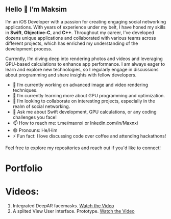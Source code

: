 ## Hello 👋 I’m Maksim

I’m an iOS Developer with a passion for creating engaging social networking applications. With years of experience under my belt, I have honed my skills in **Swift**, **Objective-C**, and **C++**. Throughout my career, I’ve developed dozens unique applications and collaborated with various teams across different projects, which has enriched my understanding of the development process.

Currently, I’m diving deep into rendering photos and videos and leveraging GPU-based calculations to enhance app performance. I am always eager to learn and explore new technologies, so I regularly engage in discussions about programming and share insights with fellow developers.

- 🔭 I’m currently working on advanced image and video rendering techniques.
- 🌱 I’m currently learning more about GPU programming and optimization.
- 👯 I’m looking to collaborate on interesting projects, especially in the realm of social networking.
- 💬 Ask me about Swift development, GPU calculations, or any coding challenges you face!
- 📫 How to reach me: t.me/maxnxi or lnkedin.com/in/Maxnxi
- 😄 Pronouns: He/Him
- ⚡ Fun fact: I love discussing code over coffee and attending hackathons!

Feel free to explore my repositories and reach out if you'd like to connect!

# Portfolio
# Videos:
1) Integrated DeepAR facemasks.
[Watch the Video](https://youtube.com/shorts/vorGbrgUgxM?feature=share)
2) A splited View User interface. Prototype.
[Watch the Video](https://youtube.com/shorts/jPbrK47lQbY?feature=share)
